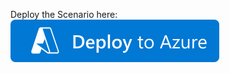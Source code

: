 Deploy the Scenario here: [![Deploy To Azure](https://raw.githubusercontent.com/Azure/azure-quickstart-templates/master/1-CONTRIBUTION-GUIDE/images/deploytoazure.svg?sanitize=true)](https://portal.azure.com/#create/Microsoft.Template/uri/https%3A%2F%2Fraw.githubusercontent.com%2Fmacavall%2FtestDeploy56%2Frefs%2Fheads%2Fmain%2FtestDeploy.json)
